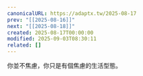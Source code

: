 ```yaml
---
canonicalURL: https://adaptx.tw/2025-08-17
prev: "[[2025-08-16]]"
next: "[[2025-08-18]]"
created: 2025-08-17T00:00:00
modified: 2025-09-03T08:30:11
related: []
---
```


你並不焦慮，你只是有個焦慮的生活型態。

